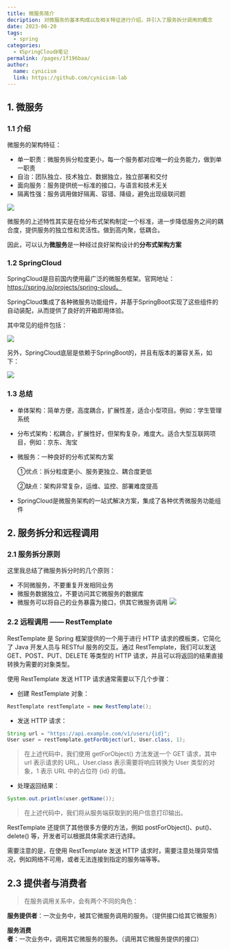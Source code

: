 ```yaml
---
title: 微服务简介
decription: 对微服务的基本构成以及相关特征进行介绍，并引入了服务拆分调用的概念
date: 2023-06-20
tags: 
  - spring
categories: 
  - 《SpringCloud》笔记
permalink: /pages/1f196baa/
author: 
  name: cynicism
  link: https://github.com/cynicism-lab
---
```

## 1. 微服务
### 1.1 介绍
微服务的架构特征：
- 单一职责：微服务拆分粒度更小，每一个服务都对应唯一的业务能力，做到单一职责
- 自治：团队独立、技术独立、数据独立，独立部署和交付
- 面向服务：服务提供统一标准的接口，与语言和技术无关
- 隔离性强：服务调用做好隔离、容错、降级，避免出现级联问题

![](https://cdn.staticaly.com/gh/Cynicism-lab/MyResource@gh-pages/image/image-20210713203753373.4uyyetye63gg.webp)

微服务的上述特性其实是在给分布式架构制定一个标准，进一步降低服务之间的耦合度，提供服务的独立性和灵活性。做到高内聚，低耦合。

因此，可以认为**微服务**是一种经过良好架构设计的**分布式架构方案**

### 1.2 SpringCloud

SpringCloud是目前国内使用最广泛的微服务框架。官网地址：https://spring.io/projects/spring-cloud。

SpringCloud集成了各种微服务功能组件，并基于SpringBoot实现了这些组件的自动装配，从而提供了良好的开箱即用体验。

其中常见的组件包括：

![](https://cdn.staticaly.com/gh/Cynicism-lab/MyResource@gh-pages/image/image-20210713204155887.5ybczbnpce80.webp)



另外，SpringCloud底层是依赖于SpringBoot的，并且有版本的兼容关系，如下：

![](https://cdn.staticaly.com/gh/Cynicism-lab/MyResource@gh-pages/image/image-20210713205003790.3xlp0rogxs74.webp)

### 1.3 总结
- 单体架构：简单方便，高度耦合，扩展性差，适合小型项目。例如：学生管理系统

- 分布式架构：松耦合，扩展性好，但架构复杂，难度大。适合大型互联网项目，例如：京东、淘宝

- 微服务：一种良好的分布式架构方案

  ①优点：拆分粒度更小、服务更独立、耦合度更低

  ②缺点：架构非常复杂，运维、监控、部署难度提高

- SpringCloud是微服务架构的一站式解决方案，集成了各种优秀微服务功能组件

## 2. 服务拆分和远程调用
### 2.1 服务拆分原则

这里我总结了微服务拆分时的几个原则：

- 不同微服务，不要重复开发相同业务
- 微服务数据独立，不要访问其它微服务的数据库
- 微服务可以将自己的业务暴露为接口，供其它微服务调用
![](https://cdn.staticaly.com/gh/Cynicism-lab/MyResource@gh-pages/image/image-20210713210800950.1qw3iws4ooww.webp)

### 2.2 远程调用 —— RestTemplate
RestTemplate 是 Spring 框架提供的一个用于进行 HTTP 请求的模板类，它简化了 Java 开发人员与 RESTful 服务的交互。通过 RestTemplate，我们可以发送 GET、POST、PUT、DELETE 等类型的 HTTP 请求，并且可以将返回的结果直接转换为需要的对象类型。

使用 RestTemplate 发送 HTTP 请求通常需要以下几个步骤：
- 创建 RestTemplate 对象：
  
```java
RestTemplate restTemplate = new RestTemplate();
```

- 发送 HTTP 请求：

```java
String url = "https://api.example.com/v1/users/{id}";
User user = restTemplate.getForObject(url, User.class, 1);
```
>在上述代码中，我们使用 getForObject() 方法发送一个 GET 请求，其中 url 表示请求的 URL，User.class 表示需要将响应转换为 User 类型的对象，1 表示 URL 中的占位符 {id} 的值。

- 处理返回结果：

```java
System.out.println(user.getName());
```
>在上述代码中，我们将从服务端获取到的用户信息打印输出。

RestTemplate 还提供了其他很多方便的方法，例如 postForObject()、put()、delete() 等，开发者可以根据具体需求进行选择。

需要注意的是，在使用 RestTemplate 发送 HTTP 请求时，需要注意处理异常情况，例如网络不可用，或者无法连接到指定的服务端等等。

## 2.3 提供者与消费者

>在服务调用关系中，会有两个不同的角色：

**服务提供者**：一次业务中，被其它微服务调用的服务。（提供接口给其它微服务）

**服务消费者**：一次业务中，调用其它微服务的服务。（调用其它微服务提供的接口）

